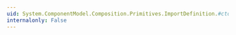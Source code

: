 ```yaml
---
uid: System.ComponentModel.Composition.Primitives.ImportDefinition.#ctor
internalonly: False
---
```

